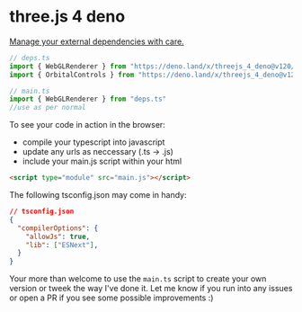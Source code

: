 # three.js 4 deno

[Manage your external dependencies with care.](https://deno.land/manual/examples/manage_dependencies)

```typescript
// deps.ts
import { WebGLRenderer } from "https://deno.land/x/threejs_4_deno@v120/src/Three.js"
import { OrbitalControls } from "https://deno.land/x/threejs_4_deno@v120/examples/jsm/controls/OrbitControls.js"

// main.ts
import { WebGLRenderer } from "deps.ts"
//use as per normal
```

To see your code in action in the browser:

- compile your typescript into javascript
- update any urls as neccessary (.ts -> .js)
- include your main.js script within your html

```html
<script type="module" src="main.js"></script>
```


The following tsconfig.json may come in handy:
```json
// tsconfig.json
{
  "compilerOptions": {
    "allowJs": true,
    "lib": ["ESNext"],
  }
}
```

Your more than welcome to use the `main.ts` script to create your own version or tweek the way I've done it.
Let me know if you run into any issues or open a PR if you see some possible improvements :)
